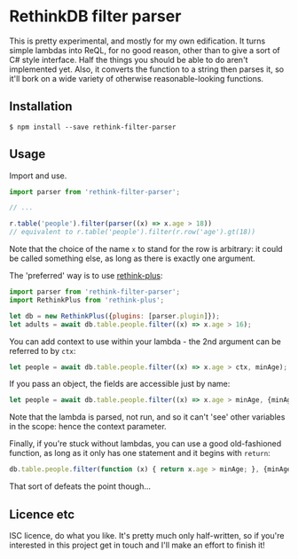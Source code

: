 # RethinkDB filter parser

This is pretty experimental, and mostly for my own edification.  It turns simple lambdas into ReQL, for no good reason, other than to give a sort of C# style interface.  Half the things you should be able to do aren't implemented yet.  Also, it converts the function to a string then parses it, so it'll bork on a wide variety of otherwise reasonable-looking functions.


## Installation

    $ npm install --save rethink-filter-parser

## Usage

Import and use.

```js
import parser from 'rethink-filter-parser';

// ...

r.table('people').filter(parser((x) => x.age > 18))
// equivalent to r.table('people').filter(r.row('age').gt(18))
```

Note that the choice of the name `x` to stand for the row is arbitrary: it could be called something else, as long as there is exactly one argument.

The 'preferred' way is to use [rethink-plus](https://www.npmjs.com/package/rethink-plus):

```js
import parser from 'rethink-filter-parser';
import RethinkPlus from 'rethink-plus';

let db = new RethinkPlus({plugins: [parser.plugin]});
let adults = await db.table.people.filter((x) => x.age > 16);
```

You can add context to use within your lambda - the 2nd argument can be referred to by `ctx`:

```js
let people = await db.table.people.filter((x) => x.age > ctx, minAge);
```

If you pass an object, the fields are accessible just by name:

```js
let people = await db.table.people.filter((x) => x.age > minAge, {minAge});
```

Note that the lambda is parsed, not run, and so it can't 'see' other variables in the scope: hence the context parameter.

Finally, if you're stuck without lambdas, you can use a good old-fashioned function, as long as it only has one statement and it begins with `return`:

```js
db.table.people.filter(function (x) { return x.age > minAge; }, {minAge})
```

That sort of defeats the point though...

## Licence etc

ISC licence, do what you like.  It's pretty much only half-written, so if you're interested in this project get in touch and I'll make an effort to finish it!
